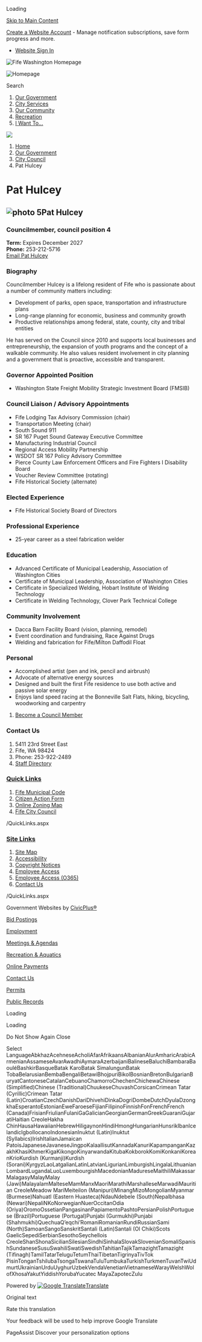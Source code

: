 Loading

[Skip to Main Content](https://www.fifewa.gov/188/Pat-Hulcey/)

[Create a Website Account](https://www.fifewa.gov/MyAccount/ProfileCreate) - Manage notification subscriptions, save form progress and more.   

- [Website Sign In](https://www.fifewa.gov/MyAccount)

![Fife Washington Homepage](https://www.fifewa.gov/ImageRepository/Document?documentID=5881)

![Homepage](https://www.fifewa.gov/ImageRepository/Document?documentID=1643)

Search

1. [Our Government](https://www.fifewa.gov/27/Our-Government)
2. [City Services](https://www.fifewa.gov/101/City-Services)
3. [Our Community](https://www.fifewa.gov/31/Our-Community)
4. [Recreation](https://www.fifewa.gov/35/Recreation)
5. [I Want To...](https://www.fifewa.gov/9/I-Want-To)

<!--THE END-->

![](https://www.fifewa.gov/ImageRepository/Document?documentID=6118)

1. [Home](https://www.fifewa.gov)
2. [Our Government](https://www.fifewa.gov/27/Our-Government)
3. [City Council](https://www.fifewa.gov/170/City-Council)
4. Pat Hulcey

# Pat Hulcey

## ![photo 5](https://www.fifewa.gov/ImageRepository/Document?documentId=4709)Pat Hulcey

### Councilmember, council position 4

**Term:** Expires December 2027  
**Phone:** 253-212-5716  
[Email Pat Hulcey](mailto:phulcey@cityoffife.org)

### Biography

Councilmember Hulcey is a lifelong resident of Fife who is passionate about a number of community matters including:

- Development of parks, open space, transportation and infrastructure plans
- Long-range planning for economic, business and community growth
- Productive relationships among federal, state, county, city and tribal entities

He has served on the Council since 2010 and supports local businesses and entrepreneurship, the expansion of youth programs and the concept of a walkable community. He also values resident involvement in city planning and a government that is proactive, accessible and transparent.

### Governor Appointed Position

- Washington State Freight Mobility Strategic Investment Board (FMSIB)

### Council Liaison / Advisory Appointments

- Fife Lodging Tax Advisory Commission (chair)
- Transportation Meeting (chair)
- South Sound 911
- SR 167 Puget Sound Gateway Executive Committee
- Manufacturing Industrial Council
- Regional Access Mobility Partnership
- WSDOT SR 167 Policy Advisory Committee
- Pierce County Law Enforcement Officers and Fire Fighters I Disability Board
- Voucher Review Committee (rotating)
- Fife Historical Society (alternate)

### Elected Experience

- Fife Historical Society Board of Directors

### Professional Experience

- 25-year career as a steel fabrication welder

### Education

- Advanced Certificate of Municipal Leadership, Association of Washington Cities
- Certificate of Municipal Leadership, Association of Washington Cities
- Certificate in Specialized Welding, Hobart Institute of Welding Technology
- Certificate in Welding Technology, Clover Park Technical College

### Community Involvement

- Dacca Barn Facility Board (vision, planning, remodel)
- Event coordination and fundraising, Race Against Drugs
- Welding and fabrication for Fife/Milton Daffodil Float

### Personal

- Accomplished artist (pen and ink, pencil and airbrush)
- Advocate of alternative energy sources
- Designed and built the first Fife residence to use both active and passive solar energy
- Enjoys land speed racing at the Bonneville Salt Flats, hiking, bicycling, woodworking and carpentry

<!--THE END-->

1. [Become a Council Member](https://www.fifewa.gov/595/Become-a-Council-Member)

<!--THE END-->

### Contact Us

1. 5411 23rd Street East
2. Fife, WA 98424
3. Phone: 253-922-2489
4. [Staff Directory](https://www.fifewa.gov/directory.aspx)

### [Quick Links](https://www.fifewa.gov/QuickLinks.aspx?CID=47)

1. [Fife Municipal Code](https://www.codepublishing.com/WA/Fife)
2. [Citizen Action Form](https://www.cityoffife.org/592/Complete-a-Citizen-Action-Form)
3. [Online Zoning Map](https://cityoffife.maps.arcgis.com/apps/webappviewer/index.html?id=cb861816549849298661a937bb6b3e0a)
4. [Fife City Council](https://www.cityoffife.org/170/City-Council)

/QuickLinks.aspx

### [Site Links](https://www.fifewa.gov/QuickLinks.aspx?CID=11)

1. [Site Map](https://www.fifewa.gov/sitemap)
2. [Accessibility](https://www.fifewa.gov/Accessibility)
3. [Copyright Notices](https://www.fifewa.gov/site/copyright)
4. [Employee Access](https://mail.cityoffife.org/owa)
5. [Employee Access (O365)](https://outlook.office365.com/owa/fifewa.gov)
6. [Contact Us](https://www.fifewa.gov/directory.aspx)

/QuickLinks.aspx

Government Websites by [CivicPlus®](https://connect.civicplus.com/referral)

[Bid Postings](https://www.fifewa.gov/bids.aspx)

[Employment](https://www.fifewa.gov/326/Apply-for-a-Job)

[Meetings &amp; Agendas](https://www.fifewa.gov/448/Meetings-and-Agendas)

[Recreation &amp; Aquatics](https://www.fifewa.gov/35/Recreation)

[Online Payments](https://www.fifewa.gov/334/Online-Services)

[Contact Us](https://www.fifewa.gov/directory.aspx)

[Permits](https://ci-fife-wa.smartgovcommunity.com/Public/Home)

[Public Records](https://www.fifewa.gov/223/Public-Records-Request)

Loading

Loading

Do Not Show Again Close

Select LanguageAbkhazAcehneseAcholiAfarAfrikaansAlbanianAlurAmharicArabicArmenianAssameseAvarAwadhiAymaraAzerbaijaniBalineseBaluchiBambaraBaouléBashkirBasqueBatak KaroBatak SimalungunBatak TobaBelarusianBembaBengaliBetawiBhojpuriBikolBosnianBretonBulgarianBuryatCantoneseCatalanCebuanoChamorroChechenChichewaChinese (Simplified)Chinese (Traditional)ChuukeseChuvashCorsicanCrimean Tatar (Cyrillic)Crimean Tatar (Latin)CroatianCzechDanishDariDhivehiDinkaDogriDombeDutchDyulaDzongkhaEsperantoEstonianEweFaroeseFijianFilipinoFinnishFonFrenchFrench (Canada)FrisianFriulianFulaniGaGalicianGeorgianGermanGreekGuaraniGujaratiHaitian CreoleHakha ChinHausaHawaiianHebrewHiligaynonHindiHmongHungarianHunsrikIbanIcelandicIgboIlocanoIndonesianInuktut (Latin)Inuktut (Syllabics)IrishItalianJamaican PatoisJapaneseJavaneseJingpoKalaallisutKannadaKanuriKapampanganKazakhKhasiKhmerKigaKikongoKinyarwandaKitubaKokborokKomiKonkaniKoreanKrioKurdish (Kurmanji)Kurdish (Sorani)KyrgyzLaoLatgalianLatinLatvianLigurianLimburgishLingalaLithuanianLombardLugandaLuoLuxembourgishMacedonianMadureseMaithiliMakassarMalagasyMalayMalay (Jawi)MalayalamMalteseMamManxMaoriMarathiMarshalleseMarwadiMauritian CreoleMeadow MariMeiteilon (Manipuri)MinangMizoMongolianMyanmar (Burmese)Nahuatl (Eastern Huasteca)NdauNdebele (South)Nepalbhasa (Newari)NepaliNKoNorwegianNuerOccitanOdia (Oriya)OromoOssetianPangasinanPapiamentoPashtoPersianPolishPortuguese (Brazil)Portuguese (Portugal)Punjabi (Gurmukhi)Punjabi (Shahmukhi)QuechuaQʼeqchiʼRomaniRomanianRundiRussianSami (North)SamoanSangoSanskritSantali (Latin)Santali (Ol Chiki)Scots GaelicSepediSerbianSesothoSeychellois CreoleShanShonaSicilianSilesianSindhiSinhalaSlovakSlovenianSomaliSpanishSundaneseSusuSwahiliSwatiSwedishTahitianTajikTamazightTamazight (Tifinagh)TamilTatarTeluguTetumThaiTibetanTigrinyaTivTok PisinTonganTshilubaTsongaTswanaTuluTumbukaTurkishTurkmenTuvanTwiUdmurtUkrainianUrduUyghurUzbekVendaVenetianVietnameseWarayWelshWolofXhosaYakutYiddishYorubaYucatec MayaZapotecZulu

Powered by [![Google Translate](https://www.gstatic.com/images/branding/googlelogo/1x/googlelogo_color_42x16dp.png)Translate](https://translate.google.com)

Original text

Rate this translation

Your feedback will be used to help improve Google Translate

PageAssist Discover your personalization options
